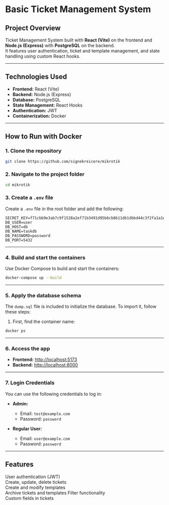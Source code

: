 # Basic Ticket Management System

## Project Overview
Ticket Management System built with **React (Vite)** on the frontend and **Node.js (Express)** with **PostgreSQL** on the backend.  
It features user authentication, ticket and template management, and state handling using custom React hooks.

---

## Technologies Used
- **Frontend:** React (Vite)
- **Backend:** Node.js (Express)
- **Database:** PostgreSQL
- **State Management:** React Hooks
- **Authentication:** JWT
- **Containerization:** Docker

---

## How to Run with Docker

### 1. **Clone the repository**
```bash
git clone https://github.com/signekreicere/mikrotik
```

### 2. **Navigate to the project folder**
```bash
cd mikrotik
```

### 3. **Create a `.env` file**
Create a `.env` file in the root folder and add the following:

```plaintext
SECRET_KEY=f71cbb9e3ab7c9f1528a2ef71b3491d95b6cb8b11db1dbbd44c3f2fa1a1e828e
DB_USER=user
DB_HOST=db
DB_NAME=taskdb
DB_PASSWORD=password
DB_PORT=5432
```

---

### 4. **Build and start the containers**
Use Docker Compose to build and start the containers:

```bash
docker-compose up --build
```

---

### 5. **Apply the database schema**
The `dump.sql` file is included to initialize the database. To import it, follow these steps:

1. First, find the container name:
```bash
docker ps
```

---

### 6. **Access the app**
- **Frontend:** [http://localhost:5173](http://localhost:5173)
- **Backend:** [http://localhost:8000](http://localhost:8000)

---

### 7. **Login Credentials**
You can use the following credentials to log in:

- **Admin:**
    - Email: `test@example.com`
    - Password: `password`

- **Regular User:**
    - Email: `user@example.com`
    - Password: `password`

---

## Features
User authentication (JWT)  
Create, update, delete tickets  
Create and modify templates  
Archive tickets and templates
Filter functionality  
Custom fields in tickets
